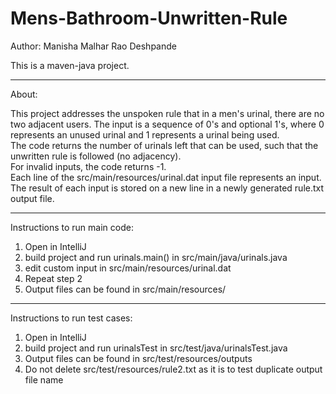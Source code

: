 # Mens-Bathroom-Unwritten-Rule
 
Author: Manisha Malhar Rao Deshpande
  
This is a maven-java project.
 
--------------------------
About:

This project addresses the unspoken rule that in a men's urinal, there are no two adjacent users. The input is a sequence of 0's and optional 1's, where 0 represents an unused urinal and 1 represents a urinal being used. 
<br>
The code returns the number of urinals left that can be used, such that the unwritten rule is followed (no adjacency).
<br>
For invalid inputs, the code returns -1.
<br>
Each line of the src/main/resources/urinal.dat input file represents an input.
<br>
The result of each input is stored on a new line in a newly generated rule.txt output file.

--------------------------
Instructions to run main code: 
 
1. Open in IntelliJ 
2. build project and run urinals.main() in src/main/java/urinals.java 
3. edit custom input in src/main/resources/urinal.dat 
4. Repeat step 2 
5. Output files can be found in src/main/resources/ 
 
--------------------------
Instructions to run test cases: 
 
1. Open in IntelliJ 
2. build project and run urinalsTest in src/test/java/urinalsTest.java 
3. Output files can be found in src/test/resources/outputs 
4. Do not delete src/test/resources/rule2.txt as it is to test duplicate output file name 
